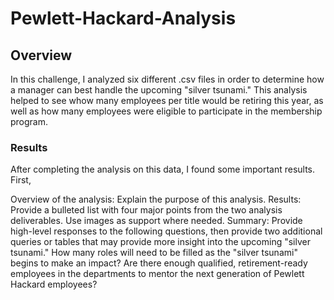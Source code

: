 # Pewlett-Hackard-Analysis

## Overview
In this challenge, I analyzed six different .csv files in order to determine how a manager can best handle the upcoming "silver tsunami."
This analysis helped to see whow many employees per title would be retiring this year, as well as how many employees were eligible to participate in the membership program.

### Results
After completing the analysis on this data, I found some important results. 
First, 





Overview of the analysis: Explain the purpose of this analysis.
Results: Provide a bulleted list with four major points from the two analysis deliverables. Use images as support where needed.
Summary: Provide high-level responses to the following questions, then provide two additional queries or tables that may provide more insight into the upcoming "silver tsunami."
How many roles will need to be filled as the "silver tsunami" begins to make an impact?
Are there enough qualified, retirement-ready employees in the departments to mentor the next generation of Pewlett Hackard employees?

